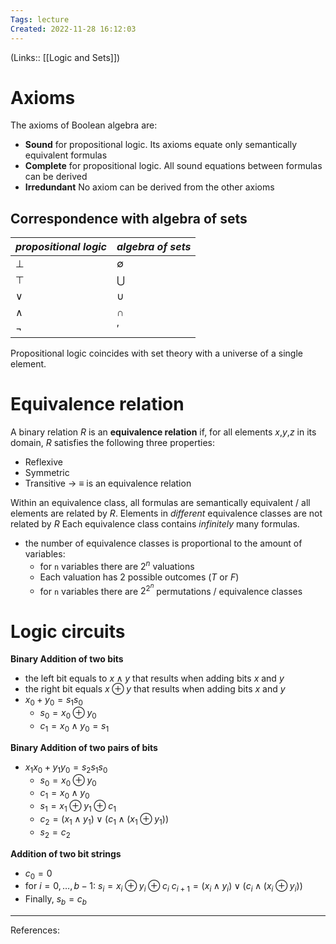 ```yaml
---
Tags: lecture
Created: 2022-11-28 16:12:03
---
```

(Links:: [[Logic and Sets]])
# Axioms
The axioms of Boolean algebra are:
- **Sound** for propositional logic.
  Its axioms equate only semantically equivalent formulas
- **Complete** for propositional logic.
  All sound equations between formulas can be derived
- **Irredundant**
  No axiom can be derived from the other axioms
## Correspondence with algebra of sets

| *propositional logic* | *algebra of sets* |
| --------------------- | ----------------- |
| $\bot$                | $\emptyset$       |
| $\top$                | $\bigcup$         |
| $\lor$                | $\cup$            |
| $\land$               | $\cap$            |
| $\lnot$               | $'$               |

Propositional logic coincides with set theory with a universe of a single element.
# Equivalence relation
A binary relation *R* is an **equivalence relation** if, for all elements *x*,*y*,*z* in its domain, *R* satisfies the following three properties:
- Reflexive
- Symmetric
- Transitive
-> $\equiv$ is an equivalence relation

Within an equivalence class, all formulas are semantically equivalent / all elements are related by *R*.
Elements in *different* equivalence classes are not related by *R*
Each equivalence class contains *infinitely* many formulas.
- the number of equivalence classes is proportional to the amount of variables: 
	- for `n` variables there are $2^n$ valuations
	- Each valuation has 2 possible outcomes (*T* or *F*)
	- for `n` variables there are $2^{2^n}$ permutations / equivalence classes
# Logic circuits
**Binary Addition of two bits**
- the left bit equals to $x \land y$ that results when adding bits $x$ and $y$
- the right bit equals $x \oplus y$ that results when adding bits $x$ and $y$
- $x_0 + y_0 = s_1s_0$
	- $s_0 = x_0 \oplus y_0$
	- $c_1 = x_0 \land y_0 =s_1$

**Binary Addition of two pairs of bits**
- $x_1x_0 + y_1y_0 = s_2s_1s_0$
	- $s_0 = x_0 \oplus y_0$
	- $c_1 = x_0 \land y_0$
	- $s_1=x_1\oplus y_1 \oplus c_1$
	- $c_2 = (x_1\land y_1) \lor (c_1 \land (x_1\oplus y_1))$
	- $s_2 = c_2$

**Addition of two bit strings**
- $c_0 = 0$
- for $i= 0,\dots,b-1$:
  $s_i = x_i\oplus y_i \oplus c_i$
  $c_{i+1}=(x_i\land y_i) \lor (c_i\land(x_i\oplus y_i))$
- Finally, $s_b=c_b$

---
References: